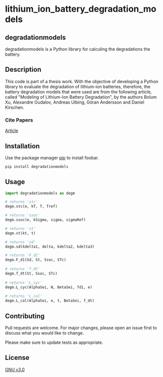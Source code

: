 # lithium_ion_battery_degradation_models

## degradationmodels

degradationmodels is a Python library for calculing the degradations the battery.

## Description

This code is part of a thesis work. With the objective of developing a Python library to evaluate the degradation of lithium-ion batteries, therefore, the battery degradation models that were used are from the following article, called "Modeling of Lithium-Ion Battery Degradation", by the authors Bolum Xu, Alexandre Oudalov, Andreas Ulbing, Göran Andersson and Daniel Kirschen.

### Cite Papers

[Article](https://ieeexplore.ieee.org/document/7488267/)

## Installation

Use the package manager [pip](https://pip.pypa.io/en/stable/) to install foobar.

```bash
pip install degradationmodels
```

## Usage

```python
import degradationmodels as degm

# returns 'stc'
degm.stc(e, kT, T, Tref)

# returns 'ssoc'   
degm.ssoc(e, kSigma, sigma, sigmaRef)

# returns 'st'     
degm.st(kt, t)

# returns 'sd'
degm.sd(kdelta1, delta, kdelta2, kdelta3)

# returns 'F_d1'
degm.F_d1(Sd, St, Ssoc, STc)
    
# returns 'f_dt'    
degm.f_dt(St, Ssoc, STc)
    
# returns 'L_cyc'
degm.L_cyc(AlphaSei, N, BetaSei, fd1, e)
   
# returns 'L_cal'
degm.L_cal(AlphaSei, e, t, BetaSei, f_dt)
```

## Contributing
Pull requests are welcome. For major changes, please open an issue first to discuss what you would like to change.

Please make sure to update tests as appropriate.

## License

[GNU v3.0](https://choosealicense.com/licenses/gpl-3.0/)






